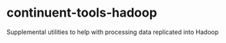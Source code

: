 continuent-tools-hadoop
=======================

Supplemental utilities to help with processing data replicated into Hadoop
